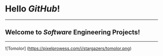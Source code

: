 # Hello ***GitHub***!
***
## Welcome to _Software_ Engineering Projects!
-------

![Tomolor] (https://pixelprowess.com/i/stargazers/tomolor.png)
